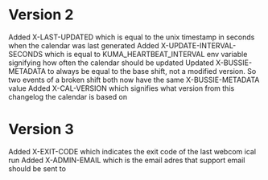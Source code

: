 # Version 2
Added X-LAST-UPDATED which is equal to the unix timestamp in seconds when the calendar was last generated
Added X-UPDATE-INTERVAL-SECONDS which is equal to KUMA_HEARTBEAT_INTERVAL env variable signifying how often the calendar should be updated
Updated X-BUSSIE-METADATA to always be equal to the base shift, not a modified version. So two events of a broken shift both now have the same X-BUSSIE-METADATA value
Added X-CAL-VERSION which signifies what version from this changelog the calendar is based on
# Version 3
Added X-EXIT-CODE which indicates the exit code of the last webcom ical run
Added X-ADMIN-EMAIL which is the email adres that support email should be sent to